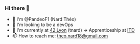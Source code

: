 ### Hi there 👋

- 👋 I'm @PandeoF1 (Nard Théo)
- 🤔 I'm looking to be a devOps
- 💬 I'm currently at [42 Lyon](https://www.42lyon.fr/) (tnard) -> Apprenticeship at [ITD](https://fr.it-development.com/)
- 📫 How to reach me: theo.nard18@gmail.com
